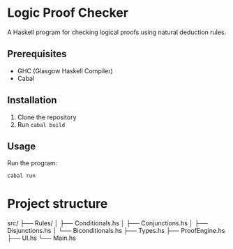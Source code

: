 # Logic Proof Checker

A Haskell program for checking logical proofs using natural deduction rules.

## Prerequisites

- GHC (Glasgow Haskell Compiler)
- Cabal

## Installation

1. Clone the repository
2. Run `cabal build`

## Usage

Run the program:
```bash
cabal run
```

# Project structure

src/
├── Rules/
│   ├── Conditionals.hs
│   ├── Conjunctions.hs
│   ├── Disjunctions.hs
│   └── Biconditionals.hs
├── Types.hs
├── ProofEngine.hs
├── UI.hs
└── Main.hs
